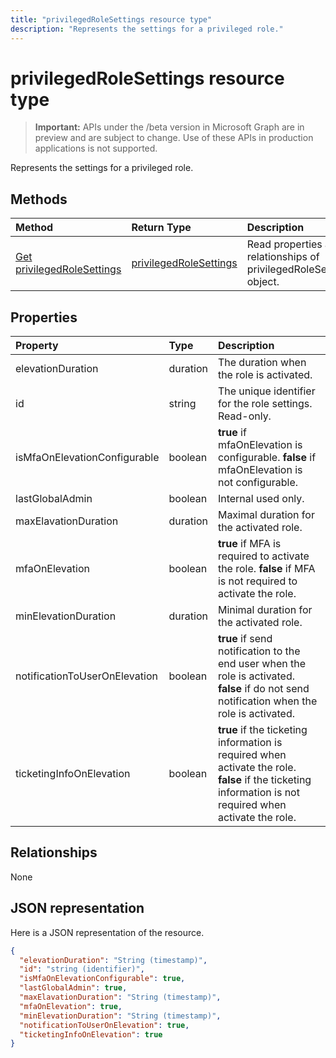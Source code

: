 ---title: "privilegedRoleSettings resource type"description: "Represents the settings for a privileged role."---# privilegedRoleSettings resource type

> **Important:** APIs under the /beta version in Microsoft Graph are in preview and are subject to change. Use of these APIs in production applications is not supported.

Represents the settings for a privileged role.


## Methods

| Method		   | Return Type	|Description|
|:---------------|:--------|:----------|
|[Get privilegedRoleSettings](../api/privilegedrolesettings-get.md) | [privilegedRoleSettings](privilegedrolesettings.md) |Read properties and relationships of privilegedRoleSettings object.|
## Properties
| Property	   | Type	|Description|
|:---------------|:--------|:----------|
|elevationDuration|duration|The duration when the role is activated.|
|id|string| The unique identifier for the role settings. Read-only.|
|isMfaOnElevationConfigurable|boolean|**true** if mfaOnElevation is configurable. **false** if mfaOnElevation is not configurable.|
|lastGlobalAdmin|boolean|Internal used only.|
|maxElavationDuration|duration|Maximal duration for the activated role.|
|mfaOnElevation|boolean|**true** if MFA is required to activate the role. **false** if MFA is not required to activate the role.|
|minElevationDuration|duration|Minimal duration for the activated role.|
|notificationToUserOnElevation|boolean|**true** if send notification to the end user when the role is activated. **false** if do not send notification when the role is activated.|
|ticketingInfoOnElevation|boolean|**true** if the ticketing information is required when activate the role. **false** if the ticketing information is not required when activate the role.|

## Relationships
None


## JSON representation

Here is a JSON representation of the resource.

<!-- {
  "blockType": "resource",
  "optionalProperties": [

  ],
  "@odata.type": "microsoft.graph.privilegedRoleSettings"
}-->

```json
{
  "elevationDuration": "String (timestamp)",
  "id": "string (identifier)",
  "isMfaOnElevationConfigurable": true,
  "lastGlobalAdmin": true,
  "maxElavationDuration": "String (timestamp)",
  "mfaOnElevation": true,
  "minElevationDuration": "String (timestamp)",
  "notificationToUserOnElevation": true,
  "ticketingInfoOnElevation": true
}

```

<!-- uuid: 8fcb5dbc-d5aa-4681-8e31-b001d5168d79
2015-10-25 14:57:30 UTC -->
<!-- {
  "type": "#page.annotation",
  "description": "privilegedRoleSettings resource",
  "keywords": "",
  "section": "documentation",
  "tocPath": ""
}-->